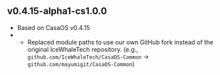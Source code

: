 ## v0.4.15-alpha1-cs1.0.0
- Based on CasaOS v0.4.15
- - Replaced module paths to use our own GitHub fork instead of the original IceWhaleTech repository.
  (e.g., `github.com/IceWhaleTech/CasaOS-Common` → `github.com/mayumigit/CasaOS-Common`)
